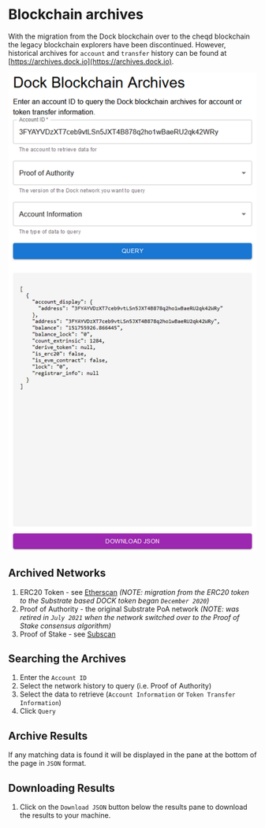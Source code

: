 # Blockchain archives

With the migration from the Dock blockchain over to the cheqd blockchain the legacy blockchain explorers have been discontinued. However, historical archives for `account` and `transfer` history can be found at [https://archives.dock.io](https://archives.dock.io).

![Archives Screen Example](blockchain-archives.png)

## Archived Networks

1. ERC20 Token - see [Etherscan](https://etherscan.io/token/0xe5dada80aa6477e85d09747f2842f7993d0df71c) _(NOTE: migration from the ERC20 token to the Substrate based DOCK token began `December 2020`)_
2. Proof of Authority - the original Substrate PoA network _(NOTE: was retired in `July 2021` when the network switched over to the Proof of Stake consensus algorithm)_
3. Proof of Stake - see [Subscan](https://dock.subscan.io)

## Searching the Archives

1. Enter the `Account ID`
2. Select the network history to query (i.e. Proof of Authority)
3. Select the data to retrieve (`Account Information` or `Token Transfer Information`)
4. Click `Query`

## Archive Results

If any matching data is found it will be displayed in the pane at the bottom of the page in `JSON` format.

## Downloading Results

1. Click on the `Download JSON` button below the results pane to download the results to your machine.
